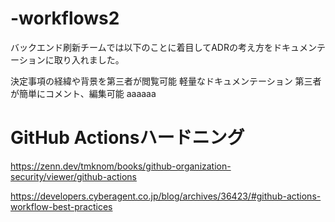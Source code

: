 # -workflows2
バックエンド刷新チームでは以下のことに着目してADRの考え方をドキュメンテーションに取り入れました。

決定事項の経緯や背景を第三者が閲覧可能
軽量なドキュメンテーション
第三者が簡単にコメント、編集可能
aaaaaa

# GitHub Actionsハードニング
https://zenn.dev/tmknom/books/github-organization-security/viewer/github-actions

https://developers.cyberagent.co.jp/blog/archives/36423/#github-actions-workflow-best-practices

